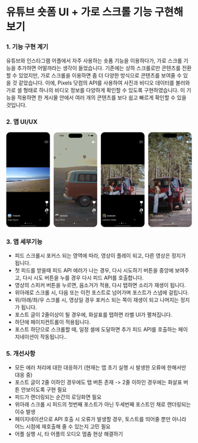 # 유튜브 숏폼 UI + 가로 스크롤 기능 구현해보기

### 1. 기능 구현 계기

유튜브와 인스타그램 어플에서 자주 사용하는 숏폼 기능을 이용하다가, 가로 스크롤 기능을 추가하면 어떨까라는 생각이 들었습니다. 기존에는 상하 스크롤로만 콘텐츠를 전환할 수 있었지만, 가로 스크롤을 이용하면 좀 더 다양한 방식으로 콘텐츠를 보여줄 수 있을 것 같았습니다. 이에, Pixels 닷컴의 API를 사용하여 사진과 비디오 데이터를 불러와 가로 셀 형태로 하나의 비디오 정보를 다양하게 확인할 수 있도록 구현하였습니다. 이 기능을 적용하면 한 게시물 안에서 여러 개의 콘텐츠를 보다 쉽고 빠르게 확인할 수 있을 것입니다.

### **2. 앱 UI/UX**

![mainScreen](readme.assets/mainScreen.png)

### **3. 앱 세부기능**

- 피드 스크롤시 포커스 되는 영역에 따라, 영상이 플레이 되고, 다른 영상은 정지가 됩니다.
- 첫 피드를 받을때 피드 API 에러가 나는 경우, 다시 시도하기 버튼을 중앙에 보여주고, 다시 시도 버튼을 누를 경우 다시 피드 API를 호출합니다.
- 영상의 스피커 버튼을 누르면, 음소거가 적용, 다시 탭하면 소리가 재생이 됩니다.
- 위아래로 스크롤 시, 다음 또는 이전 포스트로 넘어가며 포스트가 스냅에 걸립니다.
- 위/아래/좌/우 스크롤 시, 영상일 경우 포커스 되는 쪽이 재생이 되고 나머지는 정지가 됩니다.
- 포스트 글이 2줄이상이 될 경우에, 화살표를 탭하면 라벨 UI가 펼쳐집니다.
- 하단에 페이지컨트롤이 적용됩니다.
- 포스트 하단으로 스크롤할 때, 일정 셀에 도달하면 추가 피드 API를 호출하는 페이지네이션이 작동됩니다..

### 5. 개선사항

- 모든 에러 처리에 대한 대응하기 (현재는 앱 초기 실행 시 발생한 오류에 한해서만 대응 중)
- 포스트 글이 2줄 이하인 경우에도 탭 버튼 존재 -> 2줄 이하인 경우에는 화살표 버튼 안보이도록 구현 필요
- 피드가 랜더링되는 순간의 로딩화면 필요
- 위아래 스크롤 시 피드의 첫번째 포스트가 아닌 두세번째 포스트인 채로 랜더링되는 이슈 발생
- 페이지네이션으로 API 호출 시 오류가 발생할 경우, 토스트를 띄어줄 뿐만 아니라 어느 시점에 재호출해 줄 수 있는지 고민 필요
- 어플 실행 시, 타 어플의 오디오 멈춤 현상 해결하기